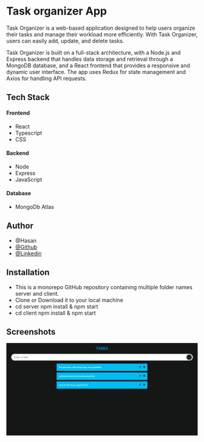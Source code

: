 # Task organizer App

Task Organizer is a web-based application designed to help users organize their tasks and manage their workload more efficiently. With Task Organizer, users can easily add, update, and delete tasks.

Task Organizer is built on a full-stack architecture, with a Node.js and Express backend that handles data storage and retrieval through a MongoDB database, and a React frontend that provides a responsive and dynamic user interface. The app uses Redux for state management and Axios for handling API requests.

## Tech Stack

#### Frontend

- React
- Typescript
- CSS

#### Backend

- Node
- Express
- JavaScript

#### Database

- MongoDb Atlas

## Author

- @Hasan
- [@Github](https://github.com/hasanmd91?tab=repositories)
- [@Linkedin](https://www.linkedin.com/in/hasanmd91/?originalSubdomain=fi)

## Installation

- This is a monorepo GitHub repository containing multiple folder names server and client.
- Clone or Download it to your local machine
- cd server npm install & npm start
- cd client npm install & npm start

## Screenshots

<img src="client\images\Task-manager.png" />
